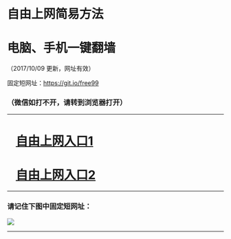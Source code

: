 ﻿# 自由上网简易方法

# 电脑、手机一键翻墙

（2017/10/09 更新，网址有效）

固定短网址：https://git.io/free99

### （微信如打不开，请转到浏览器打开）


***





# &nbsp;&nbsp; <a href="http://ft70523414.fwq-tz-1001.info/fwqtz01.html?t=100900112526 " target="_blank">自由上网入口1</a>
# &nbsp;&nbsp; <a href="http://ft2957111855.fwq-tz-1002.info/fwqtz02.html?t=100900131350 " target="_blank">自由上网入口2</a>
***

### 请记住下图中固定短网址：

<img src="https://s3-us-west-2.amazonaws.com/fwq-1001/yjfq-20170905okok.png" /> 


***

